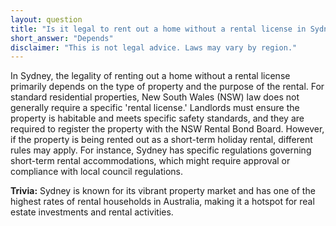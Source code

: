 ```yaml
---
layout: question
title: "Is it legal to rent out a home without a rental license in Sydney?"
short_answer: "Depends"
disclaimer: "This is not legal advice. Laws may vary by region."
---
```


In Sydney, the legality of renting out a home without a rental license primarily depends on the type of property and the purpose of the rental. For standard residential properties, New South Wales (NSW) law does not generally require a specific 'rental license.' Landlords must ensure the property is habitable and meets specific safety standards, and they are required to register the property with the NSW Rental Bond Board. However, if the property is being rented out as a short-term holiday rental, different rules may apply. For instance, Sydney has specific regulations governing short-term rental accommodations, which might require approval or compliance with local council regulations.

**Trivia:** Sydney is known for its vibrant property market and has one of the highest rates of rental households in Australia, making it a hotspot for real estate investments and rental activities.
